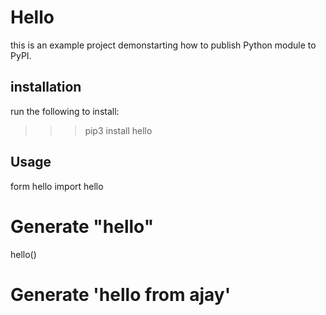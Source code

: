 # Hello
this is an example project demonstarting how to publish Python module to PyPI.
## installation
run the following to install:
>>>pip3 install hello
## Usage
form hello import hello
# Generate "hello"
hello()
# Generate 'hello from ajay'
